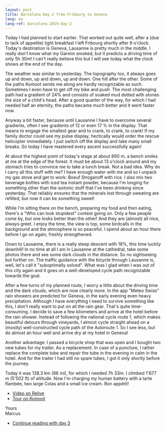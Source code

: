```yaml
---
layout: post
title: Barcelona Day 2 from Fribourg to Geneva
lang: en
lang-ref: barcelona-2019-day-2
---
```


Today I had planned to start earlier. That worked out quite well, after a (due to lack of appetite) light breakfast I left Fribourg shortly after 9 o'clock. Today's destination is Geneva, Lausanne is pretty much in the middle. I really don't know what my Garmin smoked, but it predicts a driving time of only 5h 30m! I can't really believe this but I will see today what the clock shows at the end of the day.

The weather was similar to yesterday. The topography too, it always goes up and down, up and down, up and down. One hill after the other. Some of the paths Komoot sends me along are hardly recognizable as such. Sometimes I even have to get off my bike and push. The most challenging path had a gradient of 24% and consists of soaked mud dotted with stones the size of a child's head. After a good quarter of the way, for which I had needed half an eternity, the paths became much better and it went faster now.

Anyway a bit faster, because until Lausanne I have to overcome several gradients, often I see gradients of 12 or even 17 % in the display. That means to engage the smallest gear and to crank, to crank, to crank! If my family doctor could see my pulse display, hectically would order the rescue helicopter immediately. I just switch off the display and take many small breaks. So today I have mastered every ascent successfully again!

At about the highest point of today's stage at about 890 m, a bench smiles at me at the edge of the forest. It must be about 13 o'clock around and my stomach tries to convince me to take a lunch break. Not a bad idea. Why do I carry all this stuff with me? I have enough water with me and so I unpack my gas stove and get to work: Boeuf Stroganoff with rice. I also mix two beverage bottles with iced tea instant powder, because I'm longing for something other than the isotonic stuff that I've been drinking since yesterday. That reliably ensures that the minerals lost through sweating are refilled, but now it can be something sweet!

While I'm sitting there on the bench, preparing my food and then eating, there's a "Who can look stupidest" contest going on. Only a few people come by, but one looks better than the other! And they are (almost) all nice, always greet. I enjoy the time, the view is top, some birdcalls in the background and the atmosphere is so peaceful. I spend about an hour there before I go on again, freshly strengthened.

Down to Lausanne, there is a really steep descent with 18%, this time luckily downhill! In no time at all I am in Lausanne at the cathedral, take some photos there and see some dark clouds in the distance. So no sightseeing but further on. The traffic guidance with the bicycle through Lausanne is, well, let's call it "suboptimally solved". What was I glad when I was out of this city again and it goes on a well-developed cycle path recognizable towards the goal.

After a few turns of my planned route, I worry a little about the driving time and the dark clouds, which are now clearly more. In the app "Meteo Swiss" rain showers are predicted for Geneva, in the early evening even heavy precipitation. Although I have everything I need to survive something like this, I don't really want to put on all the rain gear. That's quite time-consuming. I decide to save a few kilometers and arrive at the hotel before the rain shower. Instead of following the national cycle route 1, which makes beautiful detours through vineyards, I almost cycle straight ahead on a (mostly) well-constructed cycle path of the Autoroute 1. So I see less, but do almost an hour well and arrive dry at my hotel in Geneva!

Another advantage: I passed a bicycle shop that was open and I bought two new tubes for my trailer. As a replacement. In case of a puncture, I rather replace the complete tube and repair the tube in the evening in calm in the hotel. And for the trailer I had still no spare tubes, I got it only shortly before the journey.

Today it was 138.3 km (86 mi), for which I needed 7h 33m. I climbed 1'677 m (5'502 ft) of altitude. Now I'm charging my human battery with a tarte flambée, two large Colas and a small ice cream. Bon appétit!

- [Video on Relive](https://www.relive.cc/view/g34639081546)
- [Tour on Komoot](https://www.komoot.com/tour/67490820/zoom)

Yours  
Marcus

- [Continue reading with day 3](/en/2019/05/19/Barcelona-2019-Day-3/)
